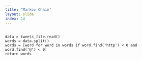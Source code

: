 ```yaml
---
title: "Markov Chain"
layout: slide
index: 14
---
```


<section>
    <pre>
        <code>
data = tweets_file.read()
words = data.split()
words = [word for word in words if word.find('http') < 0 and word.find('@') < 0]
return words
        </code>
    </pre>
</section>
